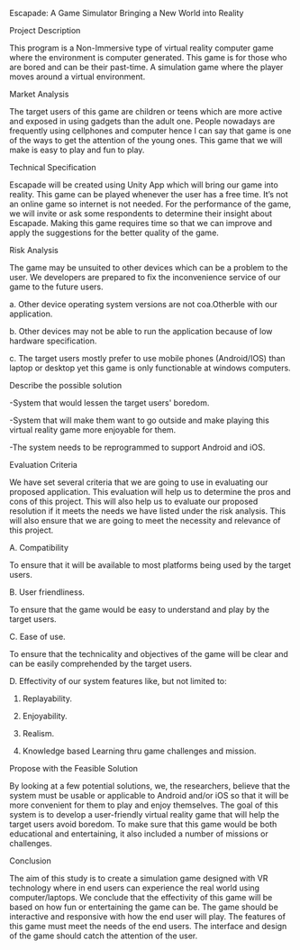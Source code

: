 Escapade: A Game Simulator Bringing a New World into Reality

Project Description

This program is a Non-Immersive type of virtual reality computer game where the environment is computer generated. This game is for those who are bored and can be their past-time. A simulation game where the player moves around a virtual environment.

Market Analysis

The target users of this game are children or teens which are more active and exposed in using gadgets than the adult one. People nowadays are frequently using cellphones and computer hence I can say that game is one of the ways to get the attention of the young ones. This game that we will make is easy to play and fun to play.

Technical Specification

Escapade will be created using Unity App which will bring our game into reality. This game can be played whenever the user has a free time. It’s not an online game so internet is not needed. For the performance of the game, we will invite or ask some respondents to determine their insight about Escapade. Making this game requires time so that we can improve and apply the suggestions for the better quality of the game.

Risk Analysis

The game may be unsuited to other devices which can be a problem to the user. We developers are prepared to fix the inconvenience service of our game to the future users.

a. Other device operating system versions are not coa.Otherble with our application.

b. Other devices may not be able to run the application because of low hardware specification.

c. The target users mostly prefer to use mobile phones (Android/IOS) than laptop or desktop yet this game is only functionable at windows computers.


Describe the possible solution

-System that would lessen the target users' boredom.

-System that will make them want to go outside and make playing this virtual reality game more enjoyable for them.

-The system needs to be reprogrammed to support Android and iOS.

Evaluation Criteria

We have set several criteria that we are going to use in evaluating our proposed application. This evaluation will help us to determine the pros and cons of this project. This will also help us to evaluate our proposed resolution if it meets the needs we have listed under the risk analysis. This will also ensure that we are going to meet the necessity and relevance of this project.

A. Compatibility

To ensure that it will be available to most platforms being used by the target users.

B. User friendliness.

To ensure that the game would be easy to understand and play by the target users.

C. Ease of use.

To ensure that the technicality and objectives of the game will be clear and can be easily comprehended by the target users.

D. Effectivity of our system features like, but not limited to:

1. Replayability.

2. Enjoyability.

3. Realism.

4. Knowledge based Learning thru game challenges and mission.

Propose with the Feasible Solution

By looking at a few potential solutions, we, the researchers, believe that the system must be usable or applicable to Android and/or iOS so that it will be more convenient for them to play and enjoy themselves. The goal of this system is to develop a user-friendly virtual reality game that will help the target users avoid boredom. To make sure that this game would be both educational and entertaining, it also included a number of missions or challenges.

Conclusion

The aim of this study is to create a simulation game designed with VR technology where in end users can experience the real world using computer/laptops. We conclude that the effectivity of this game will be based on how fun or entertaining the game can be. The game should be interactive and responsive with how the end user will play. The features of this game must meet the needs of the end users. The interface and design of the game should catch the attention of the user.

